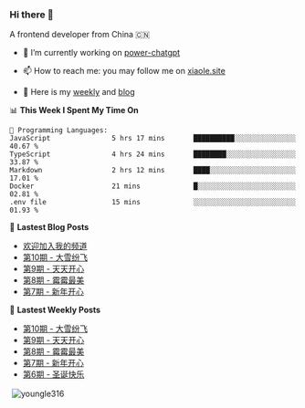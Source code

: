<h3>Hi there 👋</h3>

A frontend developer from China 🇨🇳

- 🔭 I’m currently working on [power-chatgpt](https://github.com/youngle316/power-chatgpt)

- 📫 How to reach me: you may follow me on [xiaole.site](https://xiaole.site)

- 📝 Here is my [weekly](https://weekly.xiao.site) and [blog](https://xlog.xiaole.site)

</p>

<!--START_SECTION:waka-->
📊 **This Week I Spent My Time On** 

```text
💬 Programming Languages: 
JavaScript               5 hrs 17 mins       ██████████░░░░░░░░░░░░░░░   40.67 % 
TypeScript               4 hrs 24 mins       ████████░░░░░░░░░░░░░░░░░   33.87 % 
Markdown                 2 hrs 12 mins       ████░░░░░░░░░░░░░░░░░░░░░   17.01 % 
Docker                   21 mins             █░░░░░░░░░░░░░░░░░░░░░░░░   02.81 % 
.env file                15 mins             ░░░░░░░░░░░░░░░░░░░░░░░░░   01.93 % 
```


<!--END_SECTION:waka-->

📖 **Lastest Blog Posts**
<!-- BLOG-POST-LIST:START -->
- [欢迎加入我的频道](https://xlog.app/api/redirection?characterId=60824&noteId=1)
- [第10期 - 大雪纷飞](https://xlog.app/api/redirection?characterId=60824&noteId=12)
- [第9期 - 天天开心](https://xlog.app/api/redirection?characterId=60824&noteId=11)
- [第8期 - 霉霉最美](https://xlog.app/api/redirection?characterId=60824&noteId=10)
- [第7期 - 新年开心](https://xlog.app/api/redirection?characterId=60824&noteId=9)
<!-- BLOG-POST-LIST:END -->

🦄 **Lastest Weekly Posts**
<!-- WEEKLY-POST-LIST:START -->
- [第10期 - 大雪纷飞](https://weekly.xiaole.site/posts/snow-fail)
- [第9期 - 天天开心](https://weekly.xiaole.site/posts/happy-everyday)
- [第8期 - 霉霉最美](https://weekly.xiaole.site/posts/taylor-is-beautiful)
- [第7期 - 新年开心](https://weekly.xiaole.site/posts/happy-chinese-new-year)
- [第6期 - 圣诞快乐](https://weekly.xiaole.site/posts/merry-christmas)
<!-- WEEKLY-POST-LIST:END -->

<p>&nbsp;<img align="center" src="https://github-readme-stats.vercel.app/api?username=youngle316&show_icons=true&locale=en" alt="youngle316" /></p>
